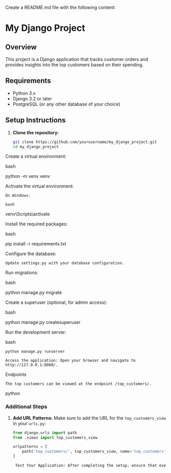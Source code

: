Create a README.md file with the following content:

# My Django Project

## Overview
This project is a Django application that tracks customer orders and provides insights into the top customers based on their spending.

## Requirements
- Python 3.x
- Django 3.2 or later
- PostgreSQL (or any other database of your choice)

## Setup Instructions

1. **Clone the repository:**
   ```bash
   git clone https://github.com/yourusername/my_django_project.git
   cd my_django_project

Create a virtual environment:

bash

python -m venv venv

Activate the virtual environment:

    On Windows:

    bash

venv\Scripts\activate

Install the required packages:

bash

pip install -r requirements.txt

Configure the database:

    Update settings.py with your database configuration.

Run migrations:

bash

python manage.py migrate

Create a superuser (optional, for admin access):

bash

python manage.py createsuperuser

Run the development server:

bash

    python manage.py runserver

    Access the application: Open your browser and navigate to http://127.0.0.1:8000/.

Endpoints

    The top customers can be viewed at the endpoint /top_customers/.

python


### Additional Steps

1. **Add URL Patterns:**
   Make sure to add the URL for the `top_customers_view` in your `urls.py`:

   ```python
   from django.urls import path
   from .views import top_customers_view

   urlpatterns = [
       path('top_customers/', top_customers_view, name='top_customers'),
   ]

    Test Your Application: After completing the setup, ensure that everything works by testing the top customers feature and other functionalities.
